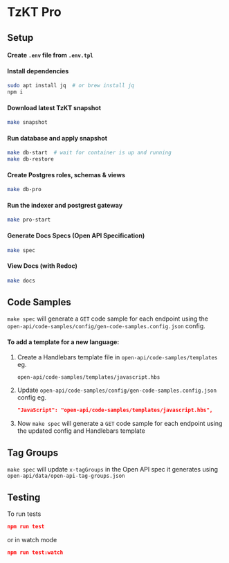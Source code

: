 # TzKT Pro

## Setup

#### Create `.env` file from ``.env.tpl``

#### Install dependencies

```bash
sudo apt install jq  # or brew install jq
npm i
```

#### Download latest TzKT snapshot

```bash
make snapshot
```

#### Run database and apply snapshot

```bash
make db-start  # wait for container is up and running
make db-restore
```

#### Create Postgres roles, schemas & views

```bash
make db-pro
```

#### Run the indexer and postgrest gateway

```bash
make pro-start
```

#### Generate Docs Specs (Open API Specification)

```bash
make spec
```

#### View Docs (with Redoc)

```bash
make docs
```

## Code Samples

``make spec`` will generate a ``GET`` code sample for each endpoint using the ``open-api/code-samples/config/gen-code-samples.config.json`` config.  

#### To add a template for a new language:

1. Create a Handlebars template file in ``open-api/code-samples/templates`` eg.
   ```
   open-api/code-samples/templates/javascript.hbs
   ```

2. Update ``open-api/code-samples/config/gen-code-samples.config.json`` config eg.
   ```json
   "JavaScript": "open-api/code-samples/templates/javascript.hbs",
   ```   

3. Now ``make spec`` will generate a ``GET`` code sample for each endpoint using the updated config and Handlebars template  

## Tag Groups

``make spec`` will update ``x-tagGroups`` in the Open API spec it generates using ``open-api/data/open-api-tag-groups.json``

## Testing

To run tests
```json
npm run test
```
or in watch mode
```json
npm run test:watch
```
